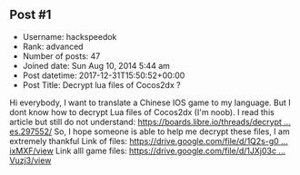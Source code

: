 ## Post #1
- Username: hackspeedok
- Rank: advanced
- Number of posts: 47
- Joined date: Sun Aug 10, 2014 5:44 am
- Post datetime: 2017-12-31T15:50:52+00:00
- Post Title: Decrypt lua files of Cocos2dx ?

Hi everybody,
I want to translate a Chinese IOS game to my language. But I dont know how to decrypt Lua files of Cocos2dx (I'm noob). I read this article but still do not understand: [https://boards.libre.io/threads/decrypt ... es.297552/](https://boards.libre.io/threads/decrypt-xxtea-block-cipher-in-lua-file-from-cocos2d-lua-games.297552/)
So, I hope someone is able to help me decrypt these files, I am extremely thankful
Link of files: [https://drive.google.com/file/d/1Q2s-g0 ... ixMXF/view](https://drive.google.com/file/d/1Q2s-g0txnXdP9Mpao3qWKduD_wUixMXF/view)
Link alll game files: [https://drive.google.com/file/d/1JXj03c ... Vuzj3/view](https://drive.google.com/file/d/1JXj03ckg3IA0I7dOcHMZCW3gyffVuzj3/view)
